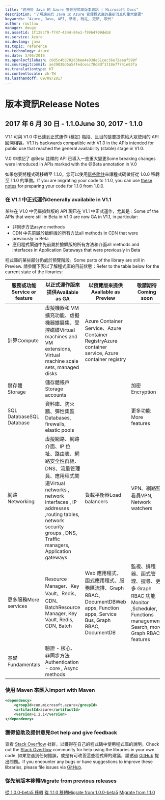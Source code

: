 ```yaml
---
title: "適用於 Java 的 Azure 管理程式庫版本資訊 | Microsoft Docs"
description: "了解適用於 Java 之 Azure 管理程式庫的最新消息和重大變更"
keywords: "Azure, Java, API, 參考, 附註, 更新, 取代"
author: routlaw
manager: douge
ms.assetid: 1f128cf9-f747-4344-84e1-f9964709deb8
ms.service: Azure
ms.devlang: java
ms.topic: reference
ms.technology: Azure
ms.date: 3/06/2016
ms.openlocfilehash: c0d5c4b3702d3bee4e93de51cec36e72aeaf598f
ms.sourcegitcommit: ae39830d5a54fedceac78d8df1718e77741e03fa
ms.translationtype: HT
ms.contentlocale: zh-TW
ms.lasthandoff: 09/09/2017
---
```

# <a name="release-notes"></a><span data-ttu-id="7cf92-104">版本資訊</span><span class="sxs-lookup"><span data-stu-id="7cf92-104">Release Notes</span></span> 

## <a name="june-30-2017---110"></a><span data-ttu-id="7cf92-105">2017 年 6 月 30 日 - 1.1.0</span><span class="sxs-lookup"><span data-stu-id="7cf92-105">June 30, 2017 - 1.1.0</span></span> 

<span data-ttu-id="7cf92-106">V1.1 可與 V1.0 中已達到正式運作 (穩定) 階段、且目的是要提供給大眾使用的 API 回溯相容。</span><span class="sxs-lookup"><span data-stu-id="7cf92-106">V1.1 is backwards compatible with V1.0 in the APIs intended for public use that reached the general availability (stable) stage in V1.0.</span></span>

<span data-ttu-id="7cf92-107">V.0 中標記了 @Beta 註釋的 API 已導入一些重大變更</span><span class="sxs-lookup"><span data-stu-id="7cf92-107">Some breaking changes were introduced in APIs marked with the @Beta annotation in V.0</span></span>

<span data-ttu-id="7cf92-108">如果您要將程式碼移轉至 1.1.0，您可以使用[這些附註](https://github.com/Azure/azure-sdk-for-java/blob/master/notes/prepare-for-1.1.0.md)來讓程式碼做好從 1.0.0 移轉至 1.1.0 的準備。</span><span class="sxs-lookup"><span data-stu-id="7cf92-108">If you are migrating your code to 1.1.0, you can use [these notes](https://github.com/Azure/azure-sdk-for-java/blob/master/notes/prepare-for-1.1.0.md) for preparing your code for 1.1.0 from 1.0.0.</span></span>

### <a name="generally-availabile-in-v11"></a><span data-ttu-id="7cf92-109">在 V1.1 中正式運作</span><span class="sxs-lookup"><span data-stu-id="7cf92-109">Generally availabile in V1.1</span></span>

<span data-ttu-id="7cf92-110">某些在 V1.0 中仍屬搶鮮版的 API 現已在 V1.1 中正式運作，尤其是：</span><span class="sxs-lookup"><span data-stu-id="7cf92-110">Some of the APIs that were still in Beta in V1.0 are now GA in V1.1, in particular:</span></span>

- <span data-ttu-id="7cf92-111">非同步方法</span><span class="sxs-lookup"><span data-stu-id="7cf92-111">async methods</span></span>
- <span data-ttu-id="7cf92-112">CDN 中先前屬於搶鮮版的所有方法</span><span class="sxs-lookup"><span data-stu-id="7cf92-112">all methods in CDN that were previously in Beta</span></span>
- <span data-ttu-id="7cf92-113">應用程式閘道中先前屬於搶鮮版的所有方法和介面</span><span class="sxs-lookup"><span data-stu-id="7cf92-113">all methods and interfaces in Application Gateways that were previously in Beta</span></span>

 <span data-ttu-id="7cf92-114">程式庫的某些部分仍處於預覽階段。</span><span class="sxs-lookup"><span data-stu-id="7cf92-114">Some parts of the library are still in Preview.</span></span> <span data-ttu-id="7cf92-115">請參閱下表以了解程式庫的目前狀態：</span><span class="sxs-lookup"><span data-stu-id="7cf92-115">Refer to the table below for the current state of the libraries:</span></span>

<span data-ttu-id="7cf92-116">服務或功能</span><span class="sxs-lookup"><span data-stu-id="7cf92-116">Service or feature</span></span> | <span data-ttu-id="7cf92-117">以正式運作版來提供</span><span class="sxs-lookup"><span data-stu-id="7cf92-117">Available as GA</span></span> | <span data-ttu-id="7cf92-118">以預覽版來提供</span><span class="sxs-lookup"><span data-stu-id="7cf92-118">Available as Preview</span></span>  | <span data-ttu-id="7cf92-119">敬請期待</span><span class="sxs-lookup"><span data-stu-id="7cf92-119">Coming soon</span></span> |
---------|---------|---------|---------|
<span data-ttu-id="7cf92-120">計算</span><span class="sxs-lookup"><span data-stu-id="7cf92-120">Compute</span></span>  | <span data-ttu-id="7cf92-121">虛擬機器和 VM 擴充功能、虛擬機器擴展集、受控磁碟</span><span class="sxs-lookup"><span data-stu-id="7cf92-121">Virtual machines and VM extensions, Virtual machine scale sets, managed disks</span></span>   | <span data-ttu-id="7cf92-122">Azure Container Service、Azure Container Registry</span><span class="sxs-lookup"><span data-stu-id="7cf92-122">Azure container service, Azure container registry</span></span> |    |
<span data-ttu-id="7cf92-123">儲存體</span><span class="sxs-lookup"><span data-stu-id="7cf92-123">Storage</span></span>   |  <span data-ttu-id="7cf92-124">儲存體帳戶</span><span class="sxs-lookup"><span data-stu-id="7cf92-124">Storage accounts</span></span>       |         |   <span data-ttu-id="7cf92-125">加密</span><span class="sxs-lookup"><span data-stu-id="7cf92-125">Encryption</span></span>      |
<span data-ttu-id="7cf92-126">SQL Database</span><span class="sxs-lookup"><span data-stu-id="7cf92-126">SQL Database</span></span>  | <span data-ttu-id="7cf92-127">資料庫、防火牆、彈性集區</span><span class="sxs-lookup"><span data-stu-id="7cf92-127">Databases, firewalls, elastic pools</span></span>        |         |   <span data-ttu-id="7cf92-128">更多功能</span><span class="sxs-lookup"><span data-stu-id="7cf92-128">More features</span></span>      |
<span data-ttu-id="7cf92-129">網路</span><span class="sxs-lookup"><span data-stu-id="7cf92-129">Networking</span></span>    |  <span data-ttu-id="7cf92-130">虛擬網路、網路介面、IP 位址、路由表、網路安全性群組、DNS、流量管理員、應用程式閘道</span><span class="sxs-lookup"><span data-stu-id="7cf92-130">Virtual networks , network interfaces , IP addresses ,routing tables, network security groups , DNS, Traffic managers, Application gateways</span></span>  |    <span data-ttu-id="7cf92-131">負載平衡器</span><span class="sxs-lookup"><span data-stu-id="7cf92-131">Load balancers</span></span>     |   <span data-ttu-id="7cf92-132">VPN、網路監看員</span><span class="sxs-lookup"><span data-stu-id="7cf92-132">VPN, Network watchers</span></span>   |
<span data-ttu-id="7cf92-133">更多服務</span><span class="sxs-lookup"><span data-stu-id="7cf92-133">More services</span></span>    |  <span data-ttu-id="7cf92-134">Resource Manager、Key Vault、Redis、CDN、Batch</span><span class="sxs-lookup"><span data-stu-id="7cf92-134">Resource Manager, Key Vault, Redis,  CDN, Batch</span></span>       |  <span data-ttu-id="7cf92-135">Web 應用程式、函式應用程式、服務匯流排、Graph RBAC、DocumentDB</span><span class="sxs-lookup"><span data-stu-id="7cf92-135">Web apps, Function apps, Service Bus, Graph RBAC, DocumentDB</span></span>   | <span data-ttu-id="7cf92-136">監視、排程器、函式管理、搜尋、更多 Graph RBAC 功能</span><span class="sxs-lookup"><span data-stu-id="7cf92-136">Monitor ,Scheduler, Functions management, Search, more Graph RBAC features</span></span>        |
<span data-ttu-id="7cf92-137">基礎</span><span class="sxs-lookup"><span data-stu-id="7cf92-137">Fundamentals</span></span>     |   <span data-ttu-id="7cf92-138">驗證 - 核心、非同步方法</span><span class="sxs-lookup"><span data-stu-id="7cf92-138">Authentication - core , Async methods</span></span>       |      |         |

### <a name="import-with-maven"></a><span data-ttu-id="7cf92-139">使用 Maven 來匯入</span><span class="sxs-lookup"><span data-stu-id="7cf92-139">Import with Maven</span></span>

```XML
<dependency>
    <groupId>com.microsoft.azure</groupId>
    <artifactId>azure</artifactId>
    <version>1.2.1</version>
</dependency>
```

### <a name="get-help-and-give-feedback"></a><span data-ttu-id="7cf92-140">獲得協助及提供意見</span><span class="sxs-lookup"><span data-stu-id="7cf92-140">Get help and give feedback</span></span>

<span data-ttu-id="7cf92-141">查看 [Stack Overflow](http://stackoverflow.com/questions/tagged/azure-java-sdk) 社群，以獲得在自己的程式碼中使用程式庫的說明。</span><span class="sxs-lookup"><span data-stu-id="7cf92-141">Check out the [Stack Overflow](http://stackoverflow.com/questions/tagged/azure-java-sdk) community for help using the libraries in your own code.</span></span> <span data-ttu-id="7cf92-142">如果您遇到任何錯誤，或是有可改善這些程式庫的建議，請透過 [GitHub](https://github.com/Azure/azure-sdk-for-java/issues) 提出問題。</span><span class="sxs-lookup"><span data-stu-id="7cf92-142">If you encounter any bugs or have suggestions to improve these libraries, please file issues via [GitHub](https://github.com/Azure/azure-sdk-for-java/issues).</span></span>

### <a name="migrate-from-previous-releases"></a><span data-ttu-id="7cf92-143">從先前版本移轉</span><span class="sxs-lookup"><span data-stu-id="7cf92-143">Migrate from previous releases</span></span>

<span data-ttu-id="7cf92-144">[從 1.0.0-beta5 移轉](https://github.com/Azure/azure-sdk-for-java/blob/master/notes/prepare-for-1.0.0.md)  [從 1.1.0 移轉](https://github.com/Azure/azure-sdk-for-java/blob/master/notes/prepare-for-1.1.0.md)</span><span class="sxs-lookup"><span data-stu-id="7cf92-144">[Migrate from 1.0.0-beta5](https://github.com/Azure/azure-sdk-for-java/blob/master/notes/prepare-for-1.0.0.md)  [Migrate from 1.1.0](https://github.com/Azure/azure-sdk-for-java/blob/master/notes/prepare-for-1.1.0.md)</span></span>


